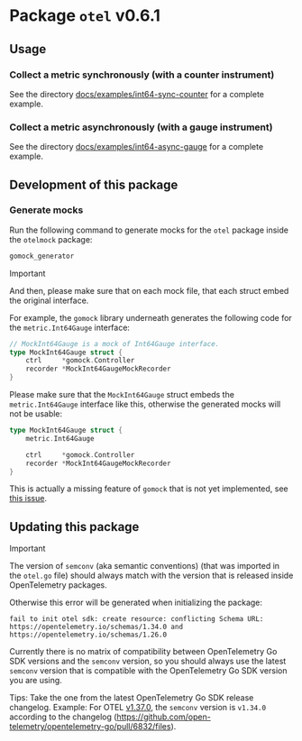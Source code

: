# Package `otel` v0.6.1

## Usage

### Collect a metric synchronously (with a counter instrument)

See the directory [docs/examples/int64-sync-counter](docs/examples/int64-sync-counter) for a complete example.

### Collect a metric asynchronously (with a gauge instrument)

See the directory [docs/examples/int64-async-gauge](docs/examples/int64-async-gauge) for a complete example.

## Development of this package

### Generate mocks

Run the following command to generate mocks for the `otel` package inside the `otelmock` package:
```bash
gomock_generator
```

> [!IMPORTANT]
> And then, please make sure that on each mock file, that each struct embed the original interface.

For example, the `gomock` library underneath generates the following code for the `metric.Int64Gauge` interface:
```go
// MockInt64Gauge is a mock of Int64Gauge interface.
type MockInt64Gauge struct {
	ctrl     *gomock.Controller
	recorder *MockInt64GaugeMockRecorder
}
```

Please make sure that the `MockInt64Gauge` struct embeds the `metric.Int64Gauge` interface like this, otherwise the generated mocks will not be usable:
```go
type MockInt64Gauge struct {
	metric.Int64Gauge

	ctrl     *gomock.Controller
	recorder *MockInt64GaugeMockRecorder
}
```

This is actually a missing feature of `gomock` that is not yet implemented, see [this issue](https://github.com/uber-go/mock/issues/64).

## Updating this package

> [!IMPORTANT]
> The version of `semconv` (aka semantic conventions) (that was imported in the `otel.go` file) should always match with the version that is released inside OpenTelemetry packages.

Otherwise this error will be generated when initializing the package:
```plaintext
fail to init otel sdk: create resource: conflicting Schema URL: https://opentelemetry.io/schemas/1.34.0 and https://opentelemetry.io/schemas/1.26.0
```

Currently there is no matrix of compatibility between OpenTelemetry Go SDK versions and the `semconv` version,
so you should always use the latest `semconv` version that is compatible with the OpenTelemetry Go SDK version you are using.

Tips: Take the one from the latest OpenTelemetry Go SDK release changelog.
Example: For OTEL [v1.37.0](https://github.com/open-telemetry/opentelemetry-go/releases/tag/v1.37.0), the `semconv` version is `v1.34.0` according to the changelog (https://github.com/open-telemetry/opentelemetry-go/pull/6832/files).
